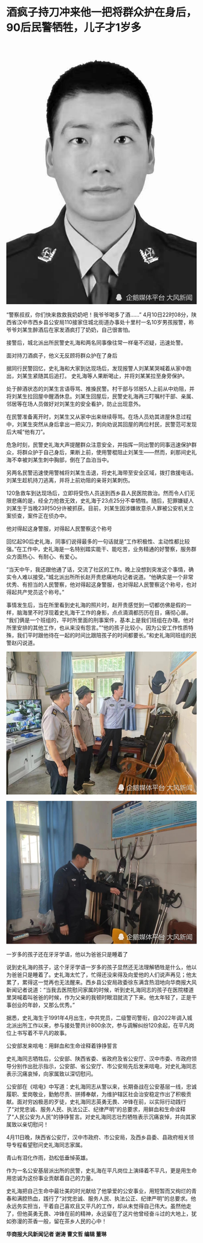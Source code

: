 # 酒疯子持刀冲来他一把将群众护在身后，90后民警牺牲，儿子才1岁多

![08ff52ff2c0b3502a9c93514932817df.jpg](https://raw.githubusercontent.com/qqhsx/qqnews_image/main/2024/04/13/酒疯子持刀冲来他一把将群众护在身后，90后民警牺牲，儿子才1岁多/08ff52ff2c0b3502a9c93514932817df.jpg)

“警察叔叔，你们快来救救我奶奶吧！我爷爷喝多了酒……”
4月10日22时08分，陕西省汉中市西乡县公安局110接家住城北街道办事处十里村一名10岁男孩报警，称爷爷刘某生醉酒后在家发酒疯打了奶奶，自己很害怕。

接警后，城北派出所民警史礼海和两名同事像往常一样毫不迟疑，迅速处警。

面对持刀酒疯子，他义无反顾将群众护在了身后

据同行民警回忆，史礼海和大家到达现场后，发现报警人刘某某哭喊着从家中跑出，刘某生紧随其后追打。 史礼海等人果断喝止，并将刘某某拉至身旁保护。

处于醉酒状态的刘某生言语辱骂、推搡民警。村干部与邻居5人上前从中劝阻，并将刘某生拉回屋中醒酒休息。刘某生回屋后，民警史礼海再三叮嘱村干部、亲属、邻居等在场人员做好对刘某生的安全看护，防止出现意外。

在民警准备离开时，刘某生又从家中出来继续辱骂。在场人员劝其进屋休息过程中，刘某生突然从身后拿出一把尖刀，刺向劝说其回屋的两位村民，民警范可发现后大喊“他有刀”。

危急时刻，民警史礼海大声提醒群众注意安全，并指挥一同出警的同事迅速保护群众，将群众护于自己身后，果断上前，使用警棍阻止刘某生——然而，刹那间史礼海不幸被刘某生刺中胸部，倒在了血泊当中。

另两名民警迅速使用警械将刘某生击退，将史礼海带至安全区域，拨打救援电话。刘某生趁机持刀逃离，并将上前劝阻的亲哥刘某刺伤。

120急救车到达现场后，立即将受伤人员送到西乡县人民医院救治。然而令人们无限悲痛的是，经全力抢救无效，史礼海于23点25分不幸牺牲。随后，犯罪嫌疑人刘某生于当晚23时50分许被抓获。目前，刘某生因涉嫌故意杀人罪被公安机关立案侦查，案件正在侦办中。

他对得起这身警服，对得起人民警察这个称号

回忆起90后史礼海，同事们说得最多的一句话就是“工作积极性、主动性都比较强。”在工作中，史礼海是一名特别踏实能干、能吃苦，业务精通的好警察，服务群众方面热心、有耐心、有爱心。

“当天中午，我还跟他通了话，交流了社区的工作。晚上没想到突发这个事情，确实令人难以接受。”城北派出所所长赵开贵悲痛地向记者说道。“他确实是一个非常优秀、有担当的人民警察，他对得起这身警服，也对得起人民警察这个称号，也对得起共产党员这个称号。”

事情发生后，当在所里看到史礼海的照片时，赵开贵感觉到一切都仿佛是假的一样，脑海里不时浮现着史礼海干工作的身影，点点滴滴都历历在目，痛彻心扉。
“我们俩是一个班组的，平时所里面的刑事案件，基本上是我们班组在办理。他对所里安排的其他工作，也从来没有怨言。”“他的孩子比较小，因为公安工作性质特殊，我们平时跟他待在一起的时间比跟陪孩子的时间都要长。”和史礼海同班组的民警赵闪说道。

![b4bfa0e035bcf9d9937c7cc30a7477e1.jpg](https://raw.githubusercontent.com/qqhsx/qqnews_image/main/2024/04/13/酒疯子持刀冲来他一把将群众护在身后，90后民警牺牲，儿子才1岁多/b4bfa0e035bcf9d9937c7cc30a7477e1.jpg)

![74e2551e7b096895a2bc1ca8b8a579c6.jpg](https://raw.githubusercontent.com/qqhsx/qqnews_image/main/2024/04/13/酒疯子持刀冲来他一把将群众护在身后，90后民警牺牲，儿子才1岁多/74e2551e7b096895a2bc1ca8b8a579c6.jpg)

一岁多的孩子还在牙牙学语，他以为爸爸只是睡着了

说到史礼海的孩子，这个牙牙学语一岁多的孩子显然还无法理解牺牲是什么，他以为爸爸只是睡着了。史礼海太忙了，忙得还没来得及向爱他的人们说声再见；他太累了，累得这一觉再也无法醒来。西乡县公安局政委徐东满含热泪地向华商报大风新闻记者说道：“当我去医院慰问家属的时候，听到史礼海同志的孩子在医院楼道里哭喊着叫爸爸的时候，作为父亲的我顿时眼泪就流了下来。他太年轻了，正是干事创业的年龄，又那么优秀。”

据悉，史礼海生于1991年4月出生，中共党员，二级警司警衔，自2022年调入城北派出所工作以来，参与接处警共计800余次，参与调解纠纷120余起，在平凡岗位上书写着不平凡的故事。

公安部发来唁电：用鲜血和生命诠释着铮铮誓言

史礼海同志牺牲后，公安部、陕西省委、省政府及省公安厅、汉中市委、市政府领导分别作出批示指示，公安部、省公安厅、市公安局先后发来唁电，对史礼海同志表示沉痛哀悼，向家属致以深切慰问。

公安部在《唁电》中写道：史礼海同志从警以来，长期奋战在公安基层一线，忠诚履职、爱岗敬业，勤勉尽责、拼搏奉献，为维护辖区社会治安稳定作出了积极贡献。面对穷凶极恶的歹徒，史礼海同志英勇无畏、冲锋在前，以实际行动践行了“对党忠诚、服务人民、执法公正、纪律严明”的总要求，用鲜血和生命诠释了“人民公安为人民”的铮铮誓言。对史礼海同志壮烈牺牲表示沉痛哀悼，并向其家属致以亲切慰问！

4月11日晚，陕西省公安厅，汉中市政府、市公安局，及西乡县委、县政府相关领导专程看望慰问史礼海同志家属。

青山有泪化作雨，劲松低垂悼英雄。

作为一名公安基层派出所的民警，史礼海在平凡岗位上演绎着不平凡，更是用生命用忠诚为这份事业贡献着自己的力量。

史礼海把自己生命中最壮美的时光献给了他挚爱的公安事业，用短暂而又绚烂的青春和满腔热血，践行了“对党忠诚、服务人民、执法公正、纪律严明”的总要求。他永远务实担当，干着自己喜欢且又平凡的工作，却从未觉得自己伟大。虽然他走了，但他英勇无畏、冲锋在前的精神，永远留在了这片他曾经奋斗过的大地上，犹如弥漫的茶香一般，留在茶乡人民的心中！

**华商报大风新闻记者 谢涛 曹文哲 编辑 董琳**

